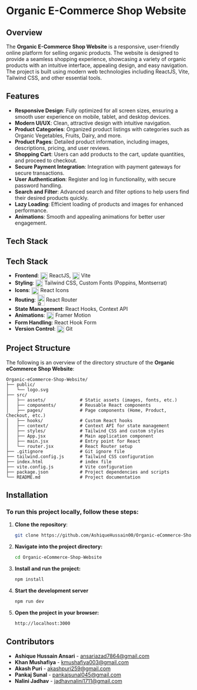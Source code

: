 # Organic E-Commerce Shop Website

## Overview

The **Organic E-Commerce Shop Website** is a responsive, user-friendly online platform for selling organic products. The website is designed to provide a seamless shopping experience, showcasing a variety of organic products with an intuitive interface, appealing design, and easy navigation. The project is built using modern web technologies including ReactJS, Vite, Tailwind CSS, and other essential tools.

## Features

- **Responsive Design**: Fully optimized for all screen sizes, ensuring a smooth user experience on mobile, tablet, and desktop devices.
- **Modern UI/UX**: Clean, attractive design with intuitive navigation.
- **Product Categories**: Organized product listings with categories such as Organic Vegetables, Fruits, Dairy, and more.
- **Product Pages**: Detailed product information, including images, descriptions, pricing, and user reviews.
- **Shopping Cart**: Users can add products to the cart, update quantities, and proceed to checkout.
- **Secure Payment Integration**: Integration with payment gateways for secure transactions.
- **User Authentication**: Register and log in functionality, with secure password handling.
- **Search and Filter**: Advanced search and filter options to help users find their desired products quickly.
- **Lazy Loading**: Efficient loading of products and images for enhanced performance.
- **Animations**: Smooth and appealing animations for better user engagement.

## Tech Stack

## Tech Stack

- **Frontend**: <img src="https://upload.wikimedia.org/wikipedia/commons/a/a7/React-icon.svg" alt="ReactJS Logo" width="20" height="20" style="vertical-align: middle;"/> ReactJS, <img src="https://www.svgrepo.com/show/354521/vitejs.svg" alt="Vite Logo" width="20" height="20" style="vertical-align: middle;"/> Vite
- **Styling**: <img src="https://upload.wikimedia.org/wikipedia/commons/d/d5/Tailwind_CSS_Logo.svg" alt="Tailwind CSS Logo" width="20" height="20" style="vertical-align: middle;"/> Tailwind CSS, Custom Fonts (Poppins, Montserrat)
- **Icons**: <img src="https://raw.githubusercontent.com/react-icons/react-icons/master/react-icons.svg" alt="React Icons Logo" width="20" height="20" style="vertical-align: middle;"/> React Icons
- **Routing**: <img src="https://www.svgrepo.com/show/354262/react-router.svg" alt="React Router Logo" width="20" height="30" style="vertical-align: middle;"/> React Router
- **State Management**: React Hooks, Context API
- **Animations**: <img src="https://cdn.worldvectorlogo.com/logos/framer-motion.svg" alt="Framer Motion Logo" width="20" height="20" style="vertical-align: middle;"/> Framer Motion
- **Form Handling**: React Hook Form
- **Version Control**: <img src="https://git-scm.com/images/logos/downloads/Git-Icon-1788C.svg" alt="Git Logo" width="20" height="20" style="vertical-align: middle;"/> Git


## Project Structure

The following is an overview of the directory structure of the **Organic eCommerce Shop Website**:

    Organic-eCommerce-Shop-Website/
    ├── public/
    │   └── logo.svg
    ├── src/
    │   ├── assets/             # Static assets (images, fonts, etc.)
    │   ├── components/         # Reusable React components
    │   ├── pages/              # Page components (Home, Product, Checkout, etc.)
    │   ├── hooks/              # Custom React hooks
    │   ├── context/            # Context API for state management
    │   ├── styles/             # Tailwind CSS and custom styles
    │   ├── App.jsx             # Main application component
    │   ├── main.jsx            # Entry point for React
    │   └── router.jsx          # React Router setup
    ├── .gitignore              # Git ignore file
    ├── tailwind.config.js      # Tailwind CSS configuration
    ├── index.html              # index file
    ├── vite.config.js          # Vite configuration
    ├── package.json            # Project dependencies and scripts
    └── README.md               # Project documentation
    
## Installation

### To run this project locally, follow these steps:

1. **Clone the repository**:
   ```bash
   git clone https://github.com/AshiqueHussain00/Organic-eCommerce-Shop-Website.git
   
2. **Navigate into the project directory:**
    ```bash
   cd Organic-eCommerce-Shop-Website
3. **Install and run the project:**
    ```bash
   npm install
4. **Start the development server**
   ```bash
   npm run dev
5. **Open the project in your browser:**
   ```bash
   http://localhost:3000

## Contributors

- **Ashique Hussain Ansari** - [ansariazad7864@gmail.com](mailto:ansariazad7864@gmail.com)
- **Khan Mushafiya** - [kmushafiya003@gmail.com](mailto:kmushafiya003@gmail.com)
- **Akash Puri** - [akashpuri259@gmail.com](mailto:akashpuri259@gmail.com)
- **Pankaj Sunal** - [pankajsunal045@gmail.com](mailto:pankajsunal045@gmail.com)
- **Nalini Jadhav** - [jadhavnalini1711@gmail.com](mailto:jadhavnalini1711@gmail.com)
